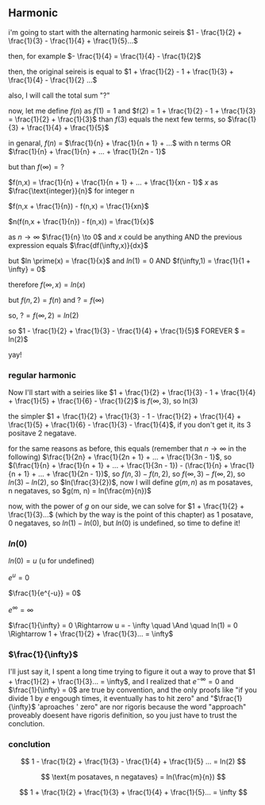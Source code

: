 ## Harmonic

i'm going to start with the alternating harmonic seireis $1 - \frac{1}{2} + \frac{1}{3} - \frac{1}{4} + \frac{1}{5}...$

then, for example $- \frac{1}{4} = \frac{1}{4} - \frac{1}{2}$

then, the original seireis is equal to $1 + \frac{1}{2} - 1 + \frac{1}{3} + \frac{1}{4} - \frac{1}{2} ...$

also, I will call the total sum "?"

now, let me define $f(n)$ as $f(1) = 1$ and $f(2) = 1 + \frac{1}{2} - 1 + \frac{1}{3} = \frac{1}{2} + \frac{1}{3}$ than $f(3)$ equals the next few terms, so $\frac{1}{3} + \frac{1}{4} + \frac{1}{5}$

in genaral, $f(n)$ = $\frac{1}{n} + \frac{1}{n + 1} + ...$ with n terms OR $\frac{1}{n} + \frac{1}{n} + ... + \frac{1}{2n - 1}$

but than $f(\infty) = ?$

$f(n,x) = \frac{1}{n} + \frac{1}{n + 1} + ... + \frac{1}{xn - 1}$ $x$ as $\frac{\text{integer}}{n}$ for integer n

$f(n,x + \frac{1}{n}) - f(n,x) = \frac{1}{xn}$

$n(f(n,x + \frac{1}{n}) - f(n,x)) = \frac{1}{x}$

as $n \to \infty$ $\frac{1}{n} \to 0$ and $x$ could be anything AND the previous expression equals $\frac{df(\infty,x)}{dx}$

but $ln \prime(x) = \frac{1}{x}$ and $ln(1) = 0$ AND $f(\infty,1) = \frac{1}{1 + \infty} = 0$

therefore $f(\infty,x) = ln(x)$

but $f(n,2) = f(n)$ and $? = f(\infty)$

so, $? = f(\infty,2) = ln(2)$

so $1 - \frac{1}{2} + \frac{1}{3} - \frac{1}{4} + \frac{1}{5}$ FOREVER $ = ln(2)$

yay!

### regular harmonic

Now I'll start with a seiries like $1 + \frac{1}{2} + \frac{1}{3} - 1 + \frac{1}{4} + \frac{1}{5} + \frac{1}{6} - \frac{1}{2}$ is $f(\infty, 3)$, so ln(3)

the simpler $1 + \frac{1}{2} + \frac{1}{3} - 1 - \frac{1}{2} + \frac{1}{4} + \frac{1}{5} + \frac{1}{6} - \frac{1}{3} - \frac{1}{4}$, if you don't get it, its 3 positave 2 negatave.

for the same reasons as before, this equals (remember that $n \to \infty$ in the following) $\frac{1}{2n} + \frac{1}{2n + 1} + ... + \frac{1}{3n - 1}$, so $(\frac{1}{n} + \frac{1}{n + 1} + ... + \frac{1}{3n - 1}) - (\frac{1}{n} + \frac{1}{n + 1} + ... + \frac{1}{2n - 1})$, so $f(n, 3) - f(n, 2)$, so $f(\infty, 3) - f(\infty, 2)$, so $ln(3) - ln(2)$, so $ln(\frac{3}{2})$, now I will define $g(m, n)$ as m posataves, n negataves, so $g(m, n) = ln(\frac{m}{n})$

now, with the power of $g$ on our side, we can solve for $1 + \frac{1}{2} + \frac{1}{3}...$ (which by the way is the point of this chapter) as 1 posatave, 0 negataves, so $ln(1) - ln(0)$, but $ln(0)$ is undefined, so time to define it!

### $ln(0)$

$ln(0) = u$ (u for undefined)

$e^u = 0$

$\frac{1}{e^{-u}} = 0$

$e^{\infty} = \infty$

$\frac{1}{\infty} = 0 \Rightarrow u = - \infty \quad \And \quad ln(1) = 0 \Rightarrow 1 + \frac{1}{2} + \frac{1}{3}... = \infty$

### $\frac{1}{\infty}$

I'll just say it, I spent a long time trying to figure it out a way to prove that $1 + \frac{1}{2} + \frac{1}{3}... = \infty$, and I realized that $e^{-\infty} = 0$ and $\frac{1}{\infty} = 0$ are true by convention, and the only proofs like "if you divide $1$ by $e$ engough times, it eventually has to hit zero" and "$\frac{1}{\infty}$ 'aproaches ' zero" are nor rigoris because the word "approach" proveably doesent have rigoris definition, so you just have to trust the conclution.

### conclution

$$ 1 - \frac{1}{2} + \frac{1}{3} - \frac{1}{4} + \frac{1}{5} ... = ln(2) $$

$$ \text{m posataves, n negataves} = ln(\frac{m}{n}) $$

$$ 1 + \frac{1}{2} + \frac{1}{3} + \frac{1}{4} + \frac{1}{5}... = \infty $$
